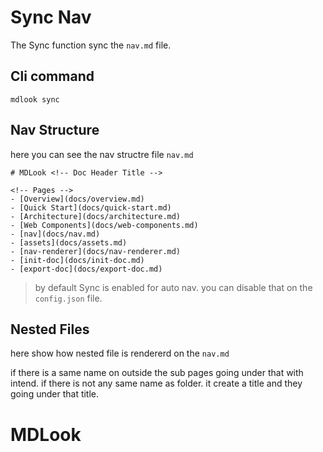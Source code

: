 # Sync Nav

The Sync function sync the `nav.md` file.

## Cli command

```
mdlook sync
```

## Nav Structure

here you can see the nav structre file `nav.md`

```
# MDLook <!-- Doc Header Title -->

<!-- Pages -->
- [Overview](docs/overview.md)
- [Quick Start](docs/quick-start.md)
- [Architecture](docs/architecture.md)
- [Web Components](docs/web-components.md)
- [nav](docs/nav.md)
- [assets](docs/assets.md)
- [nav-renderer](docs/nav-renderer.md)
- [init-doc](docs/init-doc.md)
- [export-doc](docs/export-doc.md)

```

> by default Sync is enabled for auto nav. you can disable that on the `config.json` file.

## Nested Files

here show how nested file is rendererd on the `nav.md`

if there is a same name on outside the sub pages going under that with intend.
if there is not any same name as folder. it create a title and they going under that title.

# MDLook
